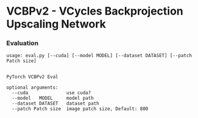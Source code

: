 # VCBPv2 - VCycles Backprojection Upscaling Network

### Evaluation
```
usage: eval.py [--cuda] [--model MODEL] [--dataset DATASET] [--patch Patch size]


PyTorch VCBPv2 Eval

optional arguments:
  --cuda              use cuda?
  --model   MODEL     model path
  --dataset DATASET   dataset path
  --patch Patch size  image patch size, Default: 800
```

